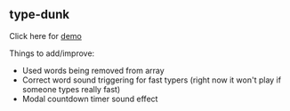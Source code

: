 ## type-dunk

Click here for [demo](https://mcguenette.github.io/type-dunk/)

Things to add/improve:

* Used words being removed from array
* Correct word sound triggering for fast typers (right now it won't play if someone types really fast)
* Modal countdown timer sound effect
